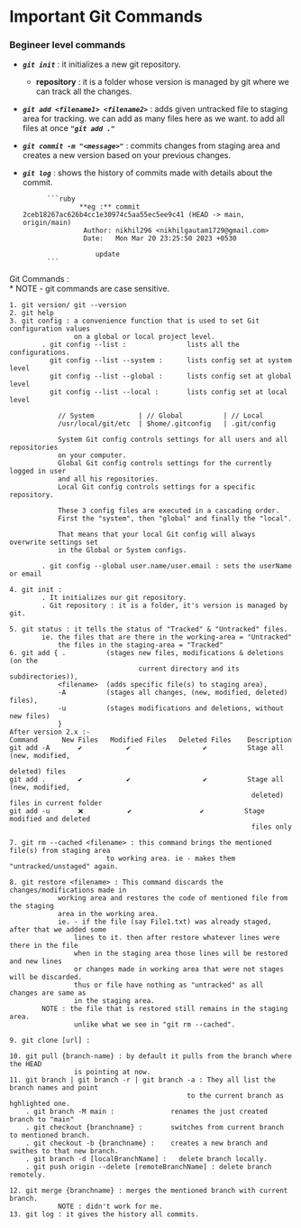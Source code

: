 # Important Git Commands

### Begineer level commands

- ***`git init`*** : it initializes a new git repository.
    - **repository** : it is a folder whose version is managed by git
                        where we can track all the changes.

- ***`git add <filename1> <filename2>`*** : adds given untracked file to staging area for tracking.
                                we can add as many files here as we want.
                                to add all files at once ***`"git add ."`***

- ***`git commit -m "<message>"`*** : commits changes from staging area and creates a new version
                                     based on your previous changes.

- ***`git log`*** : shows the history of commits made with details about the commit.
            
            ```ruby
                    **eg :** commit 2ceb18267ac626b4cc1e30974c5aa55ec5ee9c41 (HEAD -> main, origin/main)
                     Author: nikhil296 <nikhilgautam1729@gmail.com>
                     Date:   Mon Mar 20 23:25:50 2023 +0530

                        update
            ```


    






Git Commands :  
    * NOTE - git commands are case sensitive.

    1. git version/ git --version
    2. git help
    3. git config : a convenience function that is used to set Git configuration values 
                    on a global or local project level.
            . git config --list :               lists all the configurations.
              git config --list --system :      lists config set at system level
              git config --list --global :      lists config set at global level
              git config --list --local :       lists config set at local level

                // System           | // Global          | // Local
                /usr/local/git/etc  | $home/.gitconfig   | .git/config

                System Git config controls settings for all users and all repositories 
                on your computer.
                Global Git config controls settings for the currently logged in user 
                and all his repositories.
                Local Git config controls settings for a specific repository.

                These 3 config files are executed in a cascading order. 
                First the "system", then "global" and finally the "local".

                That means that your local Git config will always overwrite settings set 
                in the Global or System configs.

            . git config --global user.name/user.email : sets the userName or email
    
    4. git init : 
            . It initializes our git repository.
            . Git repository : it is a folder, it's version is managed by git.

    5. git status : it tells the status of "Tracked" & "Untracked" files.
            ie. the files that are there in the working-area = "Untracked"
                the files in the staging-area = "Tracked"
    6. git add { .          (stages new files, modifications & deletions (on the 
                                    current directory and its subdirectories)), 
                <filename>  (adds specific file(s) to staging area), 
                -A          (stages all changes, (new, modified, deleted) files), 
                -u          (stages modifications and deletions, without new files)
                }
    After version 2.x :-
    Command	     New Files	 Modified Files	  Deleted Files	   Description
    git add -A	     ✔️	          ✔️	              ✔️	      Stage all (new, modified, 
                                                                    deleted) files
    git add .	     ✔️	          ✔️	              ✔️	      Stage all (new, modified, 
                                                                deleted) files in current folder
    git add -u	     ❌	         ✔️	                ✔️	        Stage modified and deleted 
                                                                files only

    7. git rm --cached <filename> : this command brings the mentioned file(s) from staging area 
                            to working area. ie - makes them "untracked/unstaged" again.
    
    8. git restore <filename> : This command discards the changes/modifications made in 
                working area and restores the code of mentioned file from the staging
                area in the working area. 
                ie. - if the file (say File1.txt) was already staged, after that we added some 
                    lines to it. then after restore whatever lines were there in the file 
                    when in the staging area those lines will be restored and new lines 
                    or changes made in working area that were not stages will be discarded. 
                    thus or file have nothing as "untracked" as all changes are same as 
                    in the staging area.
            NOTE : the file that is restored still remains in the staging area.
                    unlike what we see in "git rm --cached".
    
    9. git clone [url] :

    10. git pull {branch-name} : by default it pulls from the branch where the HEAD 
                    is pointing at now.
    11. git branch | git branch -r | git branch -a : They all list the branch names and point 
                                                to the current branch as hghlighted one.
        . git branch -M main :              renames the just created branch to "main"
        . git checkout {branchname} :       switches from current branch to mentioned branch.
        . git checkout -b {branchname} :    creates a new branch and swithes to that new branch.
        . git branch -d [localBranchName] :   delete branch locally.
        . git push origin --delete [remoteBranchName] : delete branch remotely.

    12. git merge {branchname} : merges the mentioned branch with current branch.
                NOTE : didn't work for me.
    13. git log : it gives the history all commits.
